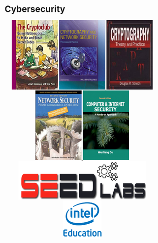 # Cybersecurity


<p>
<center>
    <a href="https://www.cryptoclub.org/">
     <img alt="hs" src="the_cryptoclubL.jpg"
       width="150" height="225" class="center">
  </a>
  <a href="http://williamstallings.com/Cryptography/">
     <img alt="ug" src="crypto-net7e.jpg"
       width="150" height="225" class="center">
  </a>
  <a href="https://cs.uwaterloo.ca/~dstinson/CTAP4.html">
     <img alt="ug" src="stinson.jpg"
       width="150" height="225" class="center">
  </a>
  <a href="https://www.goodreads.com/book/show/4505093-network-security">
     <img alt="ug" src="Kaufman.jpg"
       width="150" height="225" class="center">
  </a>
  <a href="https://www.handsonsecurity.net/">
     <img alt="ug" src="seedbook.jpg"
       width="150" height="225" class="center">
  </a>
  <a href="https://seedsecuritylabs.org/">
     <img alt="SEED Labs" src="seed_labs.png"
       width="415" height="125" class="center">
  </a>
  <a href="https://www.intel.com/content/www/us/en/support/articles/000022547/programs.html">
     <img alt="Intel Security Curriculum Program" src="intel-ed.png"
       width="125" height="125" class="center">
  </a>
   </center>
 </p>
